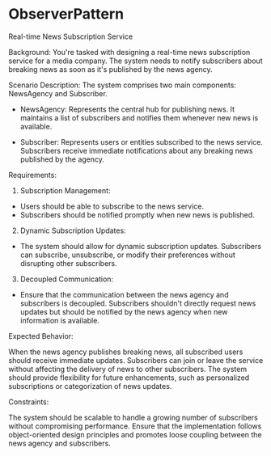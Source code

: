 # ObserverPattern

Real-time News Subscription Service

Background: You're tasked with designing a real-time news subscription service for a media company. The system needs to notify subscribers about breaking news as soon as it's published by the news agency.

Scenario Description: The system comprises two main components: NewsAgency and Subscriber.

  * NewsAgency: Represents the central hub for publishing news. It maintains a list of subscribers and notifies them whenever new news is available.

  * Subscriber: Represents users or entities subscribed to the news service. Subscribers receive immediate notifications about any breaking news published by the agency.

Requirements:

1. Subscription Management:

  * Users should be able to subscribe to the news service.
  * Subscribers should be notified promptly when new news is published.

2. Dynamic Subscription Updates:

  * The system should allow for dynamic subscription updates. Subscribers can subscribe, unsubscribe, or modify their preferences without disrupting other subscribers.

3. Decoupled Communication:

  * Ensure that the communication between the news agency and subscribers is decoupled. Subscribers shouldn't directly request news updates but should be notified by the news agency when new information is available.

Expected Behavior:

When the news agency publishes breaking news, all subscribed users should receive immediate updates.
Subscribers can join or leave the service without affecting the delivery of news to other subscribers.
The system should provide flexibility for future enhancements, such as personalized subscriptions or categorization of news updates.

Constraints:

The system should be scalable to handle a growing number of subscribers without compromising performance.
Ensure that the implementation follows object-oriented design principles and promotes loose coupling between the news agency and subscribers.
